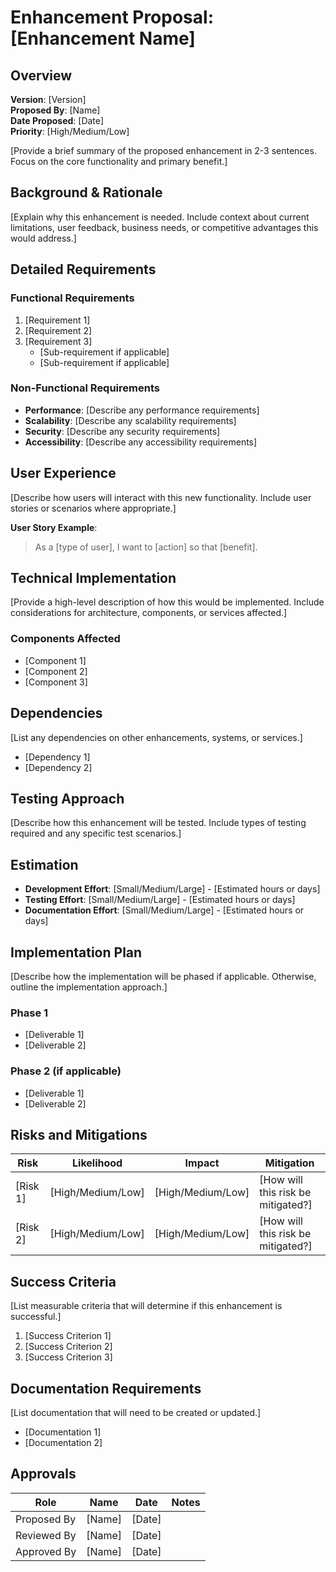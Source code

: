 # Enhancement Proposal: [Enhancement Name]

## Overview

**Version**: [Version]  
**Proposed By**: [Name]  
**Date Proposed**: [Date]  
**Priority**: [High/Medium/Low]

[Provide a brief summary of the proposed enhancement in 2-3 sentences. Focus on the core functionality and primary benefit.]

## Background & Rationale

[Explain why this enhancement is needed. Include context about current limitations, user feedback, business needs, or competitive advantages this would address.]

## Detailed Requirements

### Functional Requirements

1. [Requirement 1]
2. [Requirement 2]
3. [Requirement 3]
   - [Sub-requirement if applicable]
   - [Sub-requirement if applicable]

### Non-Functional Requirements

- **Performance**: [Describe any performance requirements]
- **Scalability**: [Describe any scalability requirements]
- **Security**: [Describe any security requirements]
- **Accessibility**: [Describe any accessibility requirements]

## User Experience

[Describe how users will interact with this new functionality. Include user stories or scenarios where appropriate.]

**User Story Example**:
> As a [type of user], I want to [action] so that [benefit].

## Technical Implementation

[Provide a high-level description of how this would be implemented. Include considerations for architecture, components, or services affected.]

### Components Affected

- [Component 1]
- [Component 2]
- [Component 3]

## Dependencies

[List any dependencies on other enhancements, systems, or services.]

- [Dependency 1]
- [Dependency 2]

## Testing Approach

[Describe how this enhancement will be tested. Include types of testing required and any specific test scenarios.]

## Estimation

- **Development Effort**: [Small/Medium/Large] - [Estimated hours or days]
- **Testing Effort**: [Small/Medium/Large] - [Estimated hours or days]
- **Documentation Effort**: [Small/Medium/Large] - [Estimated hours or days]

## Implementation Plan

[Describe how the implementation will be phased if applicable. Otherwise, outline the implementation approach.]

### Phase 1

- [Deliverable 1]
- [Deliverable 2]

### Phase 2 (if applicable)

- [Deliverable 1]
- [Deliverable 2]

## Risks and Mitigations

| Risk | Likelihood | Impact | Mitigation |
|------|------------|--------|------------|
| [Risk 1] | [High/Medium/Low] | [High/Medium/Low] | [How will this risk be mitigated?] |
| [Risk 2] | [High/Medium/Low] | [High/Medium/Low] | [How will this risk be mitigated?] |

## Success Criteria

[List measurable criteria that will determine if this enhancement is successful.]

1. [Success Criterion 1]
2. [Success Criterion 2]
3. [Success Criterion 3]

## Documentation Requirements

[List documentation that will need to be created or updated.]

- [Documentation 1]
- [Documentation 2]

## Approvals

| Role | Name | Date | Notes |
|------|------|------|-------|
| Proposed By | [Name] | [Date] | |
| Reviewed By | [Name] | [Date] | |
| Approved By | [Name] | [Date] | | 
